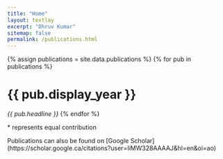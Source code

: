 ```yaml
---
title: "Home"
layout: textlay
excerpt: "Dhruv Kumar"
sitemap: false
permalink: /publications.html
---
```


{% assign publications = site.data.publications %}
{% for pub in publications %}
<h1>{{ pub.display_year }}</h1>
<em>{{ pub.headline }}</em>
{% endfor %}

<p>* represents equal contribution</p>
<p>Publications can also be found on [Google Scholar](https://scholar.google.ca/citations?user=IiMW328AAAAJ&hl=en&oi=ao)</p>
